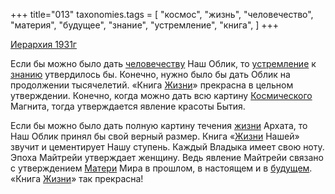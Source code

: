 +++
title="013"
taxonomies.tags = [
 "космос",
 "жизнь",
 "человечество",
 "материя",
 "будущее",
 "знание",
 "устремление",
 "книга",
]
+++

[Иерархия 1931г](/agni/1931)

Если бы можно было дать [человечеству](/tags/человечество) Наш Облик, то [устремление](/tags/устремление) к [знанию](/tags/знание) утвердилось бы. Конечно, нужно было бы дать Облик на продолжении тысячелетий. «Книга [Жизни](/tags/жизнь)» прекрасна в цельном утверждении. Конечно, когда можно дать всю картину [Космического](/tags/космос) Магнита, тогда утверждается явление красоты Бытия.   

Если бы можно было дать полную картину течения [жизни](/tags/жизнь) Архата, то Наш Облик принял бы свой верный размер. Книга «[Жизни](/tags/жизнь) Нашей» звучит и цементирует Нашу ступень. Каждый Владыка имеет свою ноту. Эпоха Майтрейи утверждает женщину. Ведь явление Майтрейи связано с утверждением [Матери](/tags/материя) Мира в прошлом, в настоящем и в [будущем](/tags/будущее). «Книга [Жизни](/tags/жизнь)» так прекрасна!   

